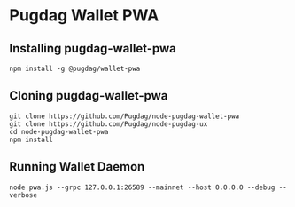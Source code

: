 # Pugdag Wallet PWA

## Installing pugdag-wallet-pwa

```
npm install -g @pugdag/wallet-pwa
```

## Cloning pugdag-wallet-pwa

```
git clone https://github.com/Pugdag/node-pugdag-wallet-pwa
git clone https://github.com/Pugdag/node-pugdag-ux
cd node-pugdag-wallet-pwa
npm install
```

## Running Wallet Daemon

```
node pwa.js --grpc 127.0.0.1:26589 --mainnet --host 0.0.0.0 --debug --verbose
```
